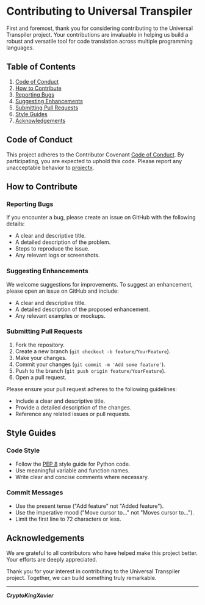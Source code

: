 # Contributing to Universal Transpiler

First and foremost, thank you for considering contributing to the Universal Transpiler project. Your contributions are invaluable in helping us build a robust and versatile tool for code translation across multiple programming languages.

## Table of Contents

1. [Code of Conduct](#code-of-conduct)
2. [How to Contribute](#how-to-contribute)
3. [Reporting Bugs](#reporting-bugs)
4. [Suggesting Enhancements](#suggesting-enhancements)
5. [Submitting Pull Requests](#submitting-pull-requests)
6. [Style Guides](#style-guides)
7. [Acknowledgements](#acknowledgements)

## Code of Conduct

This project adheres to the Contributor Covenant [Code of Conduct](CODE_OF_CONDUCT.md). By participating, you are expected to uphold this code. Please report any unacceptable behavior to [projectx](mailto:cryptokingxavier.binance@gmail.com).

## How to Contribute

### Reporting Bugs

If you encounter a bug, please create an issue on GitHub with the following details:
- A clear and descriptive title.
- A detailed description of the problem.
- Steps to reproduce the issue.
- Any relevant logs or screenshots.

### Suggesting Enhancements

We welcome suggestions for improvements. To suggest an enhancement, please open an issue on GitHub and include:
- A clear and descriptive title.
- A detailed description of the proposed enhancement.
- Any relevant examples or mockups.

### Submitting Pull Requests

1. Fork the repository.
2. Create a new branch (`git checkout -b feature/YourFeature`).
3. Make your changes.
4. Commit your changes (`git commit -m 'Add some feature'`).
5. Push to the branch (`git push origin feature/YourFeature`).
6. Open a pull request.

Please ensure your pull request adheres to the following guidelines:
- Include a clear and descriptive title.
- Provide a detailed description of the changes.
- Reference any related issues or pull requests.

## Style Guides

### Code Style

- Follow the [PEP 8](https://www.python.org/dev/peps/pep-0008/) style guide for Python code.
- Use meaningful variable and function names.
- Write clear and concise comments where necessary.

### Commit Messages

- Use the present tense ("Add feature" not "Added feature").
- Use the imperative mood ("Move cursor to..." not "Moves cursor to...").
- Limit the first line to 72 characters or less.

## Acknowledgements

We are grateful to all contributors who have helped make this project better. Your efforts are deeply appreciated.

Thank you for your interest in contributing to the Universal Transpiler project. Together, we can build something truly remarkable.

---

**_CryptoKingXavier_**
